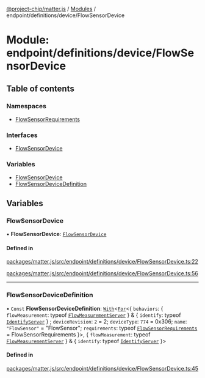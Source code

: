 [@project-chip/matter.js](../README.md) / [Modules](../modules.md) / endpoint/definitions/device/FlowSensorDevice

# Module: endpoint/definitions/device/FlowSensorDevice

## Table of contents

### Namespaces

- [FlowSensorRequirements](endpoint_definitions_device_FlowSensorDevice.FlowSensorRequirements.md)

### Interfaces

- [FlowSensorDevice](../interfaces/endpoint_definitions_device_FlowSensorDevice.FlowSensorDevice.md)

### Variables

- [FlowSensorDevice](endpoint_definitions_device_FlowSensorDevice.md#flowsensordevice)
- [FlowSensorDeviceDefinition](endpoint_definitions_device_FlowSensorDevice.md#flowsensordevicedefinition)

## Variables

### FlowSensorDevice

• **FlowSensorDevice**: [`FlowSensorDevice`](../interfaces/endpoint_definitions_device_FlowSensorDevice.FlowSensorDevice.md)

#### Defined in

[packages/matter.js/src/endpoint/definitions/device/FlowSensorDevice.ts:22](https://github.com/project-chip/matter.js/blob/2d9f2165d2672864fda3496a6d0d5f93597f82c6/packages/matter.js/src/endpoint/definitions/device/FlowSensorDevice.ts#L22)

[packages/matter.js/src/endpoint/definitions/device/FlowSensorDevice.ts:56](https://github.com/project-chip/matter.js/blob/2d9f2165d2672864fda3496a6d0d5f93597f82c6/packages/matter.js/src/endpoint/definitions/device/FlowSensorDevice.ts#L56)

___

### FlowSensorDeviceDefinition

• `Const` **FlowSensorDeviceDefinition**: [`With`](node_export._internal_.md#with)\<[`For`](behavior_cluster_export._internal_.EndpointType.md#for)\<\{ `behaviors`: \{ `flowMeasurement`: typeof [`FlowMeasurementServer`](../classes/behavior_definitions_flow_measurement_export.FlowMeasurementServer.md)  } & \{ `identify`: typeof [`IdentifyServer`](behavior_definitions_identify_export.IdentifyServer.md)  } ; `deviceRevision`: ``2`` = 2; `deviceType`: ``774`` = 0x306; `name`: ``"FlowSensor"`` = "FlowSensor"; `requirements`: typeof [`FlowSensorRequirements`](endpoint_definitions_device_FlowSensorDevice.FlowSensorRequirements.md) = FlowSensorRequirements }\>, \{ `flowMeasurement`: typeof [`FlowMeasurementServer`](../classes/behavior_definitions_flow_measurement_export.FlowMeasurementServer.md)  } & \{ `identify`: typeof [`IdentifyServer`](behavior_definitions_identify_export.IdentifyServer.md)  }\>

#### Defined in

[packages/matter.js/src/endpoint/definitions/device/FlowSensorDevice.ts:45](https://github.com/project-chip/matter.js/blob/2d9f2165d2672864fda3496a6d0d5f93597f82c6/packages/matter.js/src/endpoint/definitions/device/FlowSensorDevice.ts#L45)
